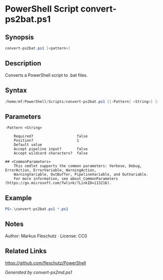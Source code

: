 # PowerShell Script convert-ps2bat.ps1

## Synopsis
```powershell
convert-ps2bat.ps1 [<pattern>]
```

## Description
Converts a PowerShell script to .bat files.

## Syntax
```powershell
/home/mf/PowerShell/Scripts/convert-ps2bat.ps1 [[-Pattern] <String>] [<CommonParameters>]
```

## Parameters

```
-Pattern <String>
    
    Required?                    false
    Position?                    1
    Default value                
    Accept pipeline input?       false
    Accept wildcard characters?  false
```

```
## <CommonParameters>
    This cmdlet supports the common parameters: Verbose, Debug, ErrorAction, ErrorVariable, WarningAction, 
    WarningVariable, OutBuffer, PipelineVariable, and OutVariable.
    For more information, see about_CommonParameters (https://go.microsoft.com/fwlink/?LinkID=113216).
```

## Example
```powershell
PS>.\convert-ps2bat.ps1 *.ps1
```


## Notes
Author: Markus Fleschutz · License: CC0

## Related Links
https://github.com/fleschutz/PowerShell

*Generated by convert-ps2md.ps1*
